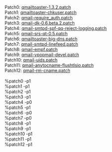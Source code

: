 Patch0:    <a href="">qmailtoaster-1.3.2.patch</a><br>
Patch1:    <a href="">qmailtoaster-chkuser.patch</a><br>
Patch2:    <a href="">qmail-require_auth.patch</a><br>
Patch3:    <a href="https://github.com/qmtoaster/patches/blob/master/cos7/2.2.1/qmail-dk-0.6.beta.2.patch">qmail-dk-0.6.beta.2.patch</a><br>
Patch4:    <a href="https://github.com/qmtoaster/patches/blob/master/cos7/2.2.1/qmail-smtpd-spf-qq-reject-logging.patch">qmail-smtpd-spf-qq-reject-logging.patch</a><br>
Patch5:    <a href="https://github.com/qmtoaster/patches/blob/master/cos7/2.2.1/qmail-srs-qt-0.5.patch">qmail-srs-qt-0.5.patch</a><br>
Patch6:    <a href="https://github.com/qmtoaster/patches/blob/master/cos7/2.2.1/qmailtoaster-big-dns.patch">qmailtoaster-big-dns.patch</a><br>
Patch7:    <a href="https://github.com/qmtoaster/patches/blob/master/cos7/2.2.1/qmail-smtpd-linefeed.patch">qmail-smtpd-linefeed.patch</a><br>
Patch8:    <a href="https://github.com/qmtoaster/patches/blob/master/cos7/2.2.1/qmail-empf.patch">qmail-empf.patch</a><br>
Patch9:    <a href="https://github.com/qmtoaster/patches/blob/master/cos7/2.2.1/qmail-vpopmail-devel.patch">qmail-vpopmail-devel.patch</a><br>
Patch10:   <a href="https://github.com/qmtoaster/patches/blob/master/cos7/2.2.1/qmail-uids.patch">qmail-uids.patch</a><br>
Patch11:   <a href="https://github.com/qmtoaster/patches/blob/master/cos7/2.2.1/qmail-anytocname-flushtlsio.patch">qmail-anytocname-flushtlsio.patch</a><br>
Patch12:   <a href="https://github.com/qmtoaster/patches/blob/master/cos7/2.2.1/qmail-rm-cname.patch">qmail-rm-cname.patch</a><br>
<br>
%patch0 -p1<br>
%patch1 -p1<br>
%patch2 -p1<br>
%patch3 -p1<br>
%patch4 -p0<br>
%patch5 -p1<br>
%patch6 -p0<br>
%patch7 -p0<br>
%patch8 -p1<br>
%patch9 -p1<br>
%patch10 -p1<br>
%patch11 -p1<br>
%patch12 -p1
